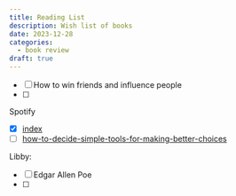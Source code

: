 ```yaml
---
title: Reading List
description: Wish list of books
date: 2023-12-28
categories:
  - book review
draft: true
---
```


- [ ] How to win friends and influence people
- [ ] 

Spotify

- [x] [index](book-review/2023-12-22-the-killers-of-the-flower-moon/index.md)
- [ ] [how-to-decide-simple-tools-for-making-better-choices](book-review/how-to-decide-simple-tools-for-making-better-choices.md)

Libby:
- [ ] Edgar Allen Poe
- [ ] 